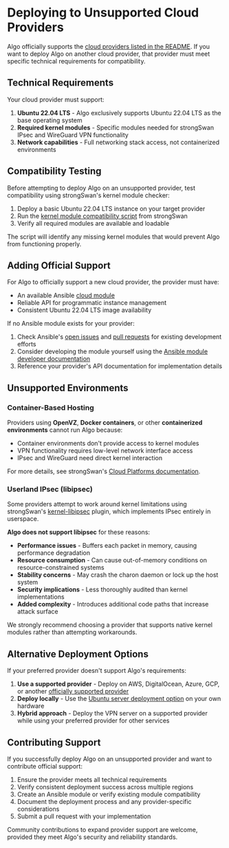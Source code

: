 # Deploying to Unsupported Cloud Providers

Algo officially supports the [cloud providers listed in the README](https://github.com/trailofbits/algo/blob/master/README.md#deploy-the-algo-server). If you want to deploy Algo on another cloud provider, that provider must meet specific technical requirements for compatibility.

## Technical Requirements

Your cloud provider must support:

1. **Ubuntu 22.04 LTS** - Algo exclusively supports Ubuntu 22.04 LTS as the base operating system
2. **Required kernel modules** - Specific modules needed for strongSwan IPsec and WireGuard VPN functionality
3. **Network capabilities** - Full networking stack access, not containerized environments

## Compatibility Testing

Before attempting to deploy Algo on an unsupported provider, test compatibility using strongSwan's kernel module checker:

1. Deploy a basic Ubuntu 22.04 LTS instance on your target provider
2. Run the [kernel module compatibility script](https://wiki.strongswan.org/projects/strongswan/wiki/KernelModules) from strongSwan
3. Verify all required modules are available and loadable

The script will identify any missing kernel modules that would prevent Algo from functioning properly.

## Adding Official Support

For Algo to officially support a new cloud provider, the provider must have:

- An available Ansible [cloud module](https://docs.ansible.com/ansible/list_of_cloud_modules.html)
- Reliable API for programmatic instance management
- Consistent Ubuntu 22.04 LTS image availability

If no Ansible module exists for your provider:

1. Check Ansible's [open issues](https://github.com/ansible/ansible/issues) and [pull requests](https://github.com/ansible/ansible/pulls) for existing development efforts
2. Consider developing the module yourself using the [Ansible module developer documentation](https://docs.ansible.com/ansible/dev_guide/developing_modules.html)
3. Reference your provider's API documentation for implementation details

## Unsupported Environments

### Container-Based Hosting

Providers using **OpenVZ**, **Docker containers**, or other **containerized environments** cannot run Algo because:

- Container environments don't provide access to kernel modules
- VPN functionality requires low-level network interface access
- IPsec and WireGuard need direct kernel interaction

For more details, see strongSwan's [Cloud Platforms documentation](https://wiki.strongswan.org/projects/strongswan/wiki/Cloudplatforms).

### Userland IPsec (libipsec)

Some providers attempt to work around kernel limitations using strongSwan's [kernel-libipsec](https://wiki.strongswan.org/projects/strongswan/wiki/Kernel-libipsec) plugin, which implements IPsec entirely in userspace.

**Algo does not support libipsec** for these reasons:

- **Performance issues** - Buffers each packet in memory, causing performance degradation
- **Resource consumption** - Can cause out-of-memory conditions on resource-constrained systems
- **Stability concerns** - May crash the charon daemon or lock up the host system
- **Security implications** - Less thoroughly audited than kernel implementations
- **Added complexity** - Introduces additional code paths that increase attack surface

We strongly recommend choosing a provider that supports native kernel modules rather than attempting workarounds.

## Alternative Deployment Options

If your preferred provider doesn't support Algo's requirements:

1. **Use a supported provider** - Deploy on AWS, DigitalOcean, Azure, GCP, or another [officially supported provider](https://github.com/trailofbits/algo/blob/master/README.md#deploy-the-algo-server)
2. **Deploy locally** - Use the [Ubuntu server deployment option](deploy-to-ubuntu.md) on your own hardware
3. **Hybrid approach** - Deploy the VPN server on a supported provider while using your preferred provider for other services

## Contributing Support

If you successfully deploy Algo on an unsupported provider and want to contribute official support:

1. Ensure the provider meets all technical requirements
2. Verify consistent deployment success across multiple regions
3. Create an Ansible module or verify existing module compatibility
4. Document the deployment process and any provider-specific considerations
5. Submit a pull request with your implementation

Community contributions to expand provider support are welcome, provided they meet Algo's security and reliability standards.